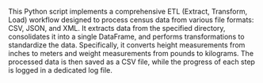 This Python script implements a comprehensive ETL (Extract, Transform, Load) workflow designed to process census data from various file formats: CSV, JSON, and XML. It extracts data from the specified directory, consolidates it into a single DataFrame, and performs transformations to standardize the data. Specifically, it converts height measurements from inches to meters and weight measurements from pounds to kilograms. The processed data is then saved as a CSV file, while the progress of each step is logged in a dedicated log file.

